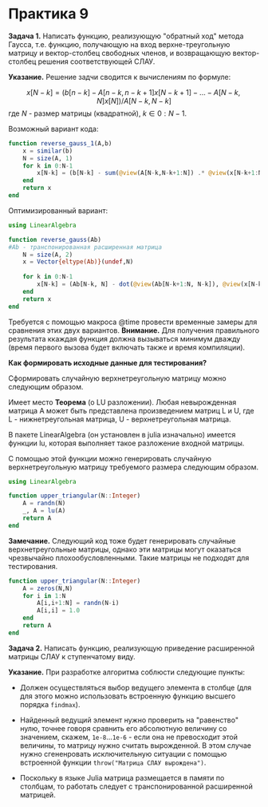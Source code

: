 # Практика 9

**Задача 1.** Написать функцию, реализующую "обратный ход" метода Гаусса, т.е. функцию, получающую на вход верхне-треугольную матрицу и вектор-столбец свободных членов, и возвращающую вектор-столбец решения соответствующей СЛАУ.

**Указание.** Решение задчи сводится к вычислениям по формуле:

$$
x[N-k] = \big(b[n-k]-A[n-k,n-k+1]x[N-k+1]-...-A[N-k,N]x[N]\big)/A[N-k,N-k]
$$
где $N$ - размер матрицы (квадратной), $k \in 0:N-1$.

Возможный вариант кода:

```julia
function reverse_gauss_1(A,b)
    x = similar(b)
    N = size(A, 1)
    for k in 0:N-1
        x[N-k] = (b[N-k] - sum(@view(A[N-k,N-k+1:N]) .* @view(x[N-k+1:N])))/A[N-k,N-k]
    end
    return x
end 
```

Оптимизированный вариант:

```julia
using LinearAlgebra

function reverse_gauss(Ab)
#Ab - транспонированная расширенная матрица 
    N = size(A, 2)
    x = Vector{eltype(Ab)}(undef,N)
   
    for k in 0:N-1
        x[N-k] = (Ab[N-k, N] - dot(@view(Ab[N-k+1:N, N-k]), @view(x[N-k+1:N])))/Ab[N-k,N-k]
    end
    return x
end 
```

Требуется с помощью макроса @time провести временные замеры для сравнения этих двух вариантов.
**Внимание.** Для получения  правильного результата ккаждая функция должна вызываться минимум дважду (время первого вызова будет включать также и время компиляции).

**Как формировать исходные данные для тестирования?**

Сформировать случайную верхнетреугольную матрицу можно следующим образом.

Имеет место
**Теорема** (о LU разложении). Любая невырожденная матрица A может быть представлена произведением матриц L и U, где L - нижнетреугольная матрица, U - верхнетреугольная матрица.

В пакете LinearAlgebra (он установлен в julia изначально) имеется функции lu, которая выполняет такое разложение входной матрицы.

С помощью этой функции можно генерировать случайную верхнетреугольную матрицу требуемого размера следующим образом.

```julia
using LinearAlgebra

function upper_triangular(N::Integer)
    A = randn(N)
    _, A = lu(A)
    return A
end
```

**Замечание.** Следующий код тоже будет генерировать случайные верхнетреугольные матрицы, однако эти матрицы могут оказаться чрезвычайно плохообусловленными. Такие матрицы не подходят для тестирования.

```julia
function upper_triangular(N::Integer)
    A = zeros(N,N)
    for i in 1:N
        A[i,i+1:N] = randn(N-i)
        A[i,i] = 1.0
    end
    return A
end
```

**Задача 2.** Написать функцию, реализующую приведение расширенной матрицы СЛАУ к ступенчатому виду.

**Указание.** При разработке алгоритма соблюсти следующие пункты:

- Должен осуществляться выбор ведущего элемента в столбце (для для этого можно использовать встроенную функцию высшего порядка `findmax`).

- Найденный ведущий элемент нужно проверить на "равенство" нулю, точнее говоря сравнить его абсолютную величину со значением, скажем, `1e-8`...`1e-6` - если она не превосходит этой величины, то матрицу нужно считать вырожденной. В этом случае нужно сгененровать исключительную ситуации с помощью встроенной функции `throw("Матрица СЛАУ вырождена")`.

- Поскольку в языке Julia матрица размещается в памяти по столбцам, то работать следует с транспонированной расширенной матрицей.
